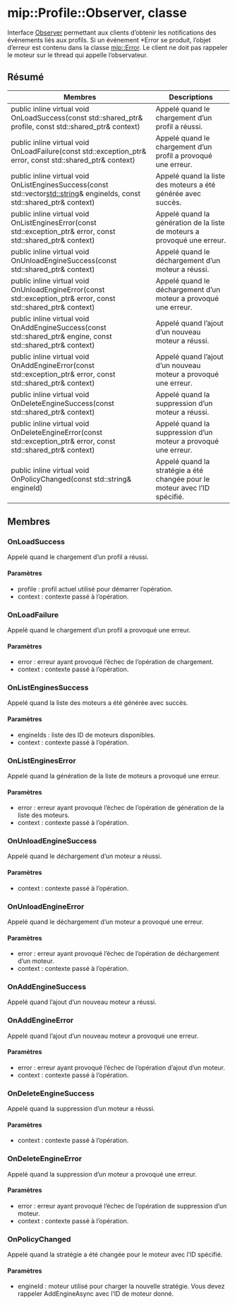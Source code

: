 # <a name="class-mipprofileobserver"></a>mip::Profile::Observer, classe 
Interface [Observer](#classmip_1_1_profile_1_1_observer) permettant aux clients d’obtenir les notifications des événements liés aux profils.
Si un événement *Error se produit, l’objet d’erreur est contenu dans la classe [mip::Error](#classmip_1_1_error). Le client ne doit pas rappeler le moteur sur le thread qui appelle l’observateur.
  
## <a name="summary"></a>Résumé
 Membres                        | Descriptions                                
--------------------------------|---------------------------------------------
public inline virtual void OnLoadSuccess(const std::shared_ptr<Profile>& profile, const std::shared_ptr<void>& context)  |  Appelé quand le chargement d’un profil a réussi.
public inline virtual void OnLoadFailure(const std::exception_ptr& error, const std::shared_ptr<void>& context)  |  Appelé quand le chargement d’un profil a provoqué une erreur.
public inline virtual void OnListEnginesSuccess(const std::vector<std::string>& engineIds, const std::shared_ptr<void>& context)  |  Appelé quand la liste des moteurs a été générée avec succès.
public inline virtual void OnListEnginesError(const std::exception_ptr& error, const std::shared_ptr<void>& context)  |  Appelé quand la génération de la liste de moteurs a provoqué une erreur.
public inline virtual void OnUnloadEngineSuccess(const std::shared_ptr<void>& context)  |  Appelé quand le déchargement d’un moteur a réussi.
public inline virtual void OnUnloadEngineError(const std::exception_ptr& error, const std::shared_ptr<void>& context)  |  Appelé quand le déchargement d’un moteur a provoqué une erreur.
public inline virtual void OnAddEngineSuccess(const std::shared_ptr<PolicyEngine>& engine, const std::shared_ptr<void>& context)  |  Appelé quand l’ajout d’un nouveau moteur a réussi.
public inline virtual void OnAddEngineError(const std::exception_ptr& error, const std::shared_ptr<void>& context)  |  Appelé quand l’ajout d’un nouveau moteur a provoqué une erreur.
public inline virtual void OnDeleteEngineSuccess(const std::shared_ptr<void>& context)  |  Appelé quand la suppression d’un moteur a réussi.
public inline virtual void OnDeleteEngineError(const std::exception_ptr& error, const std::shared_ptr<void>& context)  |  Appelé quand la suppression d’un moteur a provoqué une erreur.
public inline virtual void OnPolicyChanged(const std::string& engineId)  |  Appelé quand la stratégie a été changée pour le moteur avec l’ID spécifié.
  
## <a name="members"></a>Membres
  
### <a name="onloadsuccess"></a>OnLoadSuccess
Appelé quand le chargement d’un profil a réussi.
  
#### <a name="parameters"></a>Paramètres
* profile : profil actuel utilisé pour démarrer l’opération. 
* context : contexte passé à l’opération.
  
### <a name="onloadfailure"></a>OnLoadFailure
Appelé quand le chargement d’un profil a provoqué une erreur.
  
#### <a name="parameters"></a>Paramètres
* error : erreur ayant provoqué l’échec de l’opération de chargement. 
* context : contexte passé à l’opération.
  
### <a name="onlistenginessuccess"></a>OnListEnginesSuccess
Appelé quand la liste des moteurs a été générée avec succès.
  
#### <a name="parameters"></a>Paramètres
* engineIds : liste des ID de moteurs disponibles. 
* context : contexte passé à l’opération.
  
### <a name="onlistengineserror"></a>OnListEnginesError
Appelé quand la génération de la liste de moteurs a provoqué une erreur.
  
#### <a name="parameters"></a>Paramètres
* error : erreur ayant provoqué l’échec de l’opération de génération de la liste des moteurs. 
* context : contexte passé à l’opération.
  
### <a name="onunloadenginesuccess"></a>OnUnloadEngineSuccess
Appelé quand le déchargement d’un moteur a réussi.
  
#### <a name="parameters"></a>Paramètres
* context : contexte passé à l’opération.
  
### <a name="onunloadengineerror"></a>OnUnloadEngineError
Appelé quand le déchargement d’un moteur a provoqué une erreur.
  
#### <a name="parameters"></a>Paramètres
* error : erreur ayant provoqué l’échec de l’opération de déchargement d’un moteur. 
* context : contexte passé à l’opération.
  
### <a name="onaddenginesuccess"></a>OnAddEngineSuccess
Appelé quand l’ajout d’un nouveau moteur a réussi.
  
### <a name="onaddengineerror"></a>OnAddEngineError
Appelé quand l’ajout d’un nouveau moteur a provoqué une erreur.
  
#### <a name="parameters"></a>Paramètres
* error : erreur ayant provoqué l’échec de l’opération d’ajout d’un moteur. 
* context : contexte passé à l’opération.
  
### <a name="ondeleteenginesuccess"></a>OnDeleteEngineSuccess
Appelé quand la suppression d’un moteur a réussi.
  
#### <a name="parameters"></a>Paramètres
* context : contexte passé à l’opération.
  
### <a name="ondeleteengineerror"></a>OnDeleteEngineError
Appelé quand la suppression d’un moteur a provoqué une erreur.
  
#### <a name="parameters"></a>Paramètres
* error : erreur ayant provoqué l’échec de l’opération de suppression d’un moteur. 
* context : contexte passé à l’opération.
  
### <a name="onpolicychanged"></a>OnPolicyChanged
Appelé quand la stratégie a été changée pour le moteur avec l’ID spécifié.
  
#### <a name="parameters"></a>Paramètres
* engineId : moteur utilisé pour charger la nouvelle stratégie. Vous devez rappeler AddEngineAsync avec l’ID de moteur donné.